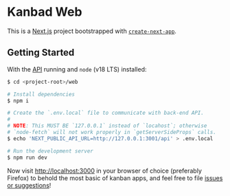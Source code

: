 # Kanbad Web

This is a [Next.js](https://nextjs.org/) project bootstrapped with [`create-next-app`](https://github.com/vercel/next.js/tree/canary/packages/create-next-app).

## Getting Started

With the [API](../api/README.md) running and `node` (v18 LTS) installed:

```bash
$ cd <project-root>/web

# Install dependencies
$ npm i

# Create the `.env.local` file to communicate with back-end API.
#
# NOTE: This MUST BE `127.0.0.1` instead of `locahost`; otherwise
# `node-fetch` will not work properly in `getServerSideProps` calls.
$ echo 'NEXT_PUBLIC_API_URL=http://127.0.0.1:3001/api' > .env.local

# Run the development server
$ npm run dev
```

Now visit [http://localhost:3000](http://localhost:3000) in your browser of choice (preferably Firefox) to behold the most basic of kanban apps, and feel free to file [issues or suggestions](https://github.com/kevlarr/kanbad/issues)!
